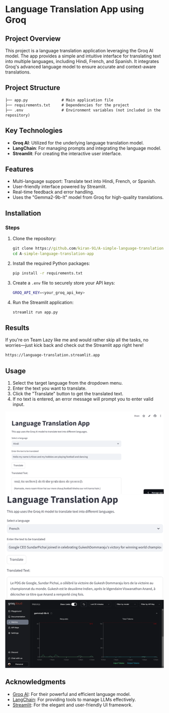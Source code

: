 # Language Translation App using Groq

## Project Overview

This project is a language translation application leveraging the Groq AI model. The app provides a simple and intuitive interface for translating text into multiple languages, including Hindi, French, and Spanish. It integrates Groq's advanced language model to ensure accurate and context-aware translations.

## Project Structure

```
├── app.py               # Main application file
├── requirements.txt     # Dependencies for the project
├── .env                 # Environment variables (not included in the repository)
```


## Key Technologies

- **Groq AI**: Utilized for the underlying language translation model.
- **LangChain**: For managing prompts and integrating the language model.
- **Streamlit**: For creating the interactive user interface.

## Features

- Multi-language support: Translate text into Hindi, French, or Spanish.
- User-friendly interface powered by Streamlit.
- Real-time feedback and error handling.
- Uses the "Gemma2-9b-It" model from Groq for high-quality translations.

## Installation

### Steps

1. Clone the repository:

   ```cmd
   git clone https://github.com/kiran-91/A-simple-language-translation-app.git
   cd A-simple-language-translation-app
   ```

2. Install the required Python packages:

   ```bash 
   pip install -r requirements.txt
   ```

3. Create a `.env` file to securely store your API keys:

   ```bash
   GROQ_API_KEY=<your_groq_api_key>
   ```

4. Run the Streamlit application:

   ```cmd
   streamlit run app.py
   ```

## Results
If you're on Team Lazy like me and would rather skip all the tasks, no worries—just kick back and check out the Streamlit app right here!
```bash
https://language-translation.streamlit.app 
```

## Usage

1. Select the target language from the dropdown menu.
2. Enter the text you want to translate.
3. Click the "Translate" button to get the translated text.
4. If no text is entered, an error message will prompt you to enter valid input.

![alt text](image.png)
![alt text](image-1.png)
![alt text](image-2.png)

## Acknowledgments

- [Groq AI](https://www.groq.com/): For their powerful and efficient language model.
- [LangChain](https://www.langchain.com/): For providing tools to manage LLMs effectively.
- [Streamlit](https://streamlit.io/): For the elegant and user-friendly UI framework.

